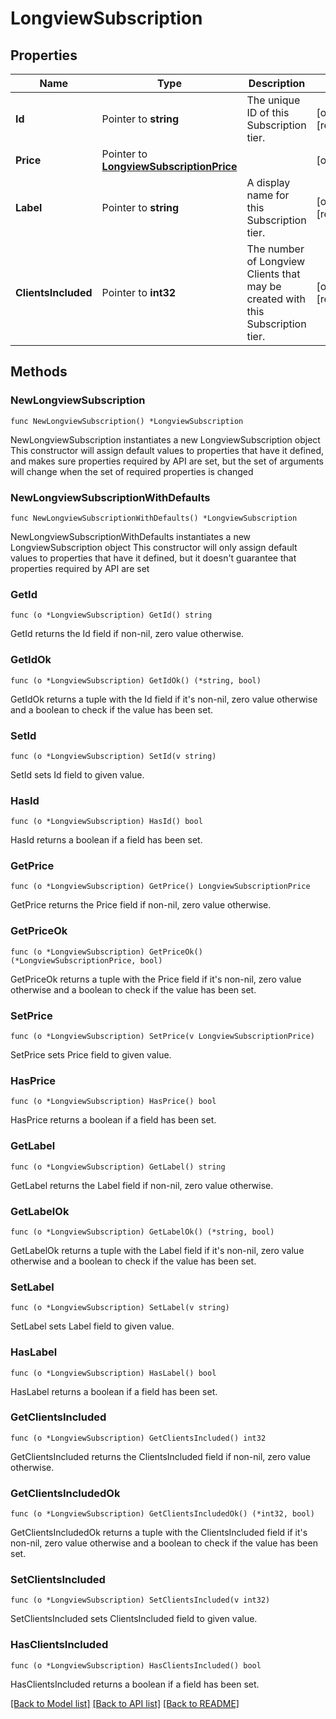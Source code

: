 # LongviewSubscription

## Properties

Name | Type | Description | Notes
------------ | ------------- | ------------- | -------------
**Id** | Pointer to **string** | The unique ID of this Subscription tier.  | [optional] [readonly] 
**Price** | Pointer to [**LongviewSubscriptionPrice**](LongviewSubscriptionPrice.md) |  | [optional] 
**Label** | Pointer to **string** | A display name for this Subscription tier.  | [optional] [readonly] 
**ClientsIncluded** | Pointer to **int32** | The number of Longview Clients that may be created with this Subscription tier.  | [optional] [readonly] 

## Methods

### NewLongviewSubscription

`func NewLongviewSubscription() *LongviewSubscription`

NewLongviewSubscription instantiates a new LongviewSubscription object
This constructor will assign default values to properties that have it defined,
and makes sure properties required by API are set, but the set of arguments
will change when the set of required properties is changed

### NewLongviewSubscriptionWithDefaults

`func NewLongviewSubscriptionWithDefaults() *LongviewSubscription`

NewLongviewSubscriptionWithDefaults instantiates a new LongviewSubscription object
This constructor will only assign default values to properties that have it defined,
but it doesn't guarantee that properties required by API are set

### GetId

`func (o *LongviewSubscription) GetId() string`

GetId returns the Id field if non-nil, zero value otherwise.

### GetIdOk

`func (o *LongviewSubscription) GetIdOk() (*string, bool)`

GetIdOk returns a tuple with the Id field if it's non-nil, zero value otherwise
and a boolean to check if the value has been set.

### SetId

`func (o *LongviewSubscription) SetId(v string)`

SetId sets Id field to given value.

### HasId

`func (o *LongviewSubscription) HasId() bool`

HasId returns a boolean if a field has been set.

### GetPrice

`func (o *LongviewSubscription) GetPrice() LongviewSubscriptionPrice`

GetPrice returns the Price field if non-nil, zero value otherwise.

### GetPriceOk

`func (o *LongviewSubscription) GetPriceOk() (*LongviewSubscriptionPrice, bool)`

GetPriceOk returns a tuple with the Price field if it's non-nil, zero value otherwise
and a boolean to check if the value has been set.

### SetPrice

`func (o *LongviewSubscription) SetPrice(v LongviewSubscriptionPrice)`

SetPrice sets Price field to given value.

### HasPrice

`func (o *LongviewSubscription) HasPrice() bool`

HasPrice returns a boolean if a field has been set.

### GetLabel

`func (o *LongviewSubscription) GetLabel() string`

GetLabel returns the Label field if non-nil, zero value otherwise.

### GetLabelOk

`func (o *LongviewSubscription) GetLabelOk() (*string, bool)`

GetLabelOk returns a tuple with the Label field if it's non-nil, zero value otherwise
and a boolean to check if the value has been set.

### SetLabel

`func (o *LongviewSubscription) SetLabel(v string)`

SetLabel sets Label field to given value.

### HasLabel

`func (o *LongviewSubscription) HasLabel() bool`

HasLabel returns a boolean if a field has been set.

### GetClientsIncluded

`func (o *LongviewSubscription) GetClientsIncluded() int32`

GetClientsIncluded returns the ClientsIncluded field if non-nil, zero value otherwise.

### GetClientsIncludedOk

`func (o *LongviewSubscription) GetClientsIncludedOk() (*int32, bool)`

GetClientsIncludedOk returns a tuple with the ClientsIncluded field if it's non-nil, zero value otherwise
and a boolean to check if the value has been set.

### SetClientsIncluded

`func (o *LongviewSubscription) SetClientsIncluded(v int32)`

SetClientsIncluded sets ClientsIncluded field to given value.

### HasClientsIncluded

`func (o *LongviewSubscription) HasClientsIncluded() bool`

HasClientsIncluded returns a boolean if a field has been set.


[[Back to Model list]](../README.md#documentation-for-models) [[Back to API list]](../README.md#documentation-for-api-endpoints) [[Back to README]](../README.md)


